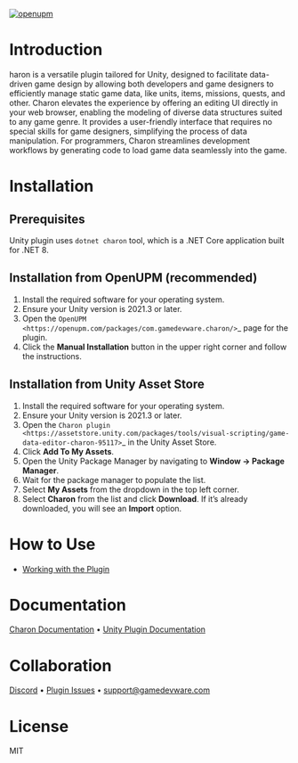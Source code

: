 [![openupm](https://img.shields.io/npm/v/com.gamedevware.charon?label=openupm&registry_uri=https://package.openupm.com)](https://openupm.com/packages/com.gamedevware.charon/)

# Introduction

haron is a versatile plugin tailored for Unity, designed to facilitate data-driven game design
by allowing both developers and game designers to efficiently manage static game data,
like units, items, missions, quests, and other. Charon elevates the experience by offering
an editing UI directly in your web browser, enabling the modeling of diverse data structures
suited to any game genre. It provides a user-friendly interface that requires no special skills
for game designers, simplifying the process of data manipulation. For programmers, Charon streamlines
development workflows by generating code to load game data seamlessly into the game.

# Installation

Prerequisites
---------------
Unity plugin uses ``dotnet charon`` tool, which is a .NET Core application built for .NET 8.

Installation from OpenUPM (recommended)
---------------------------------------

1. Install the required software for your operating system.
2. Ensure your Unity version is 2021.3 or later.
3. Open the `OpenUPM <https://openupm.com/packages/com.gamedevware.charon/>`_ page for the plugin.
4. Click the **Manual Installation** button in the upper right corner and follow the instructions.


Installation from Unity Asset Store
-----------------------------------

1. Install the required software for your operating system.
2. Ensure your Unity version is 2021.3 or later.
3. Open the `Charon plugin <https://assetstore.unity.com/packages/tools/visual-scripting/game-data-editor-charon-95117>`_ in the Unity Asset Store.
4. Click **Add To My Assets**.
5. Open the Unity Package Manager by navigating to **Window → Package Manager**.
6. Wait for the package manager to populate the list.
7. Select **My Assets** from the dropdown in the top left corner.
8. Select **Charon** from the list and click **Download**. If it’s already downloaded, you will see an **Import** option.

# How to Use

- [Working with the Plugin](https://gamedevware.github.io/charon/unity/overview.html#working-with-the-plugin)

# Documentation

[Charon Documentation](https://gamedevware.github.io/charon/) • [Unity Plugin Documentation](https://gamedevware.github.io/charon/unity/overview.html)

# Collaboration

[Discord](https://discord.gg/2quB5vXryd) • [Plugin Issues](https://github.com/gamedevware/charon-unity3d/issues) • [support@gamedevware.com](mailto:support@gamedevware.com)

# License

MIT
